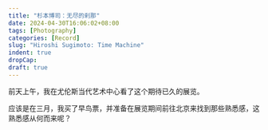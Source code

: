 ```yaml
---
title: "杉本博司：无尽的刹那"
date: 2024-04-30T16:06:02+08:00
tags: [Photography]
categories: [Record]
slug: "Hiroshi Sugimoto: Time Machine"
indent: true
dropCap: 
draft: true
---
```


前天上午，我在尤伦斯当代艺术中心看了这个期待已久的展览。

应该是在三月，我买了早鸟票，并准备在展览期间前往北京来找到那些熟悉感，这熟悉感从何而来呢？
